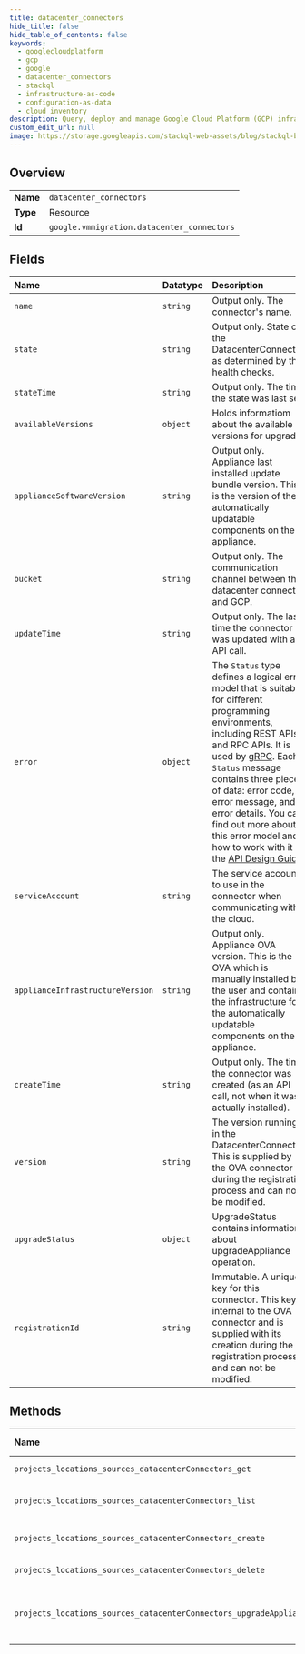 ```yaml
---
title: datacenter_connectors
hide_title: false
hide_table_of_contents: false
keywords:
  - googlecloudplatform
  - gcp
  - google
  - datacenter_connectors
  - stackql
  - infrastructure-as-code
  - configuration-as-data
  - cloud inventory
description: Query, deploy and manage Google Cloud Platform (GCP) infrastructure and resources using SQL
custom_edit_url: null
image: https://storage.googleapis.com/stackql-web-assets/blog/stackql-blog-post-featured-image.png
---
```

  
    

## Overview
<table><tbody>
<tr><td><b>Name</b></td><td><code>datacenter_connectors</code></td></tr>
<tr><td><b>Type</b></td><td>Resource</td></tr>
<tr><td><b>Id</b></td><td><code>google.vmmigration.datacenter_connectors</code></td></tr>
</tbody></table>

## Fields
| Name | Datatype | Description |
|:-----|:---------|:------------|
| `name` | `string` | Output only. The connector's name. |
| `state` | `string` | Output only. State of the DatacenterConnector, as determined by the health checks. |
| `stateTime` | `string` | Output only. The time the state was last set. |
| `availableVersions` | `object` | Holds informatiom about the available versions for upgrade. |
| `applianceSoftwareVersion` | `string` | Output only. Appliance last installed update bundle version. This is the version of the automatically updatable components on the appliance. |
| `bucket` | `string` | Output only. The communication channel between the datacenter connector and GCP. |
| `updateTime` | `string` | Output only. The last time the connector was updated with an API call. |
| `error` | `object` | The `Status` type defines a logical error model that is suitable for different programming environments, including REST APIs and RPC APIs. It is used by [gRPC](https://github.com/grpc). Each `Status` message contains three pieces of data: error code, error message, and error details. You can find out more about this error model and how to work with it in the [API Design Guide](https://cloud.google.com/apis/design/errors). |
| `serviceAccount` | `string` | The service account to use in the connector when communicating with the cloud. |
| `applianceInfrastructureVersion` | `string` | Output only. Appliance OVA version. This is the OVA which is manually installed by the user and contains the infrastructure for the automatically updatable components on the appliance. |
| `createTime` | `string` | Output only. The time the connector was created (as an API call, not when it was actually installed). |
| `version` | `string` | The version running in the DatacenterConnector. This is supplied by the OVA connector during the registration process and can not be modified. |
| `upgradeStatus` | `object` | UpgradeStatus contains information about upgradeAppliance operation. |
| `registrationId` | `string` | Immutable. A unique key for this connector. This key is internal to the OVA connector and is supplied with its creation during the registration process and can not be modified. |
## Methods
| Name | Accessible by | Required Params | Description |
|:-----|:--------------|:----------------|:------------|
| `projects_locations_sources_datacenterConnectors_get` | `SELECT` | `name` | Gets details of a single DatacenterConnector. |
| `projects_locations_sources_datacenterConnectors_list` | `SELECT` | `parent` | Lists DatacenterConnectors in a given Source. |
| `projects_locations_sources_datacenterConnectors_create` | `INSERT` | `parent` | Creates a new DatacenterConnector in a given Source. |
| `projects_locations_sources_datacenterConnectors_delete` | `DELETE` | `name` | Deletes a single DatacenterConnector. |
| `projects_locations_sources_datacenterConnectors_upgradeAppliance` | `EXEC` | `datacenterConnector` | Upgrades the appliance relate to this DatacenterConnector to the in-place updateable version. |
